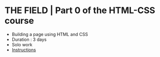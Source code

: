 # THE FIELD | Part 0 of the HTML-CSS course

* Building a page using HTML and CSS
* Duration : 3 days
* Solo work
* [Instructions](https://github.com/becodeorg/CRL-Keller-4/blob/main/1.The-Field/04.HTML-CSS/0.progressive_enhancement/readme.md)
